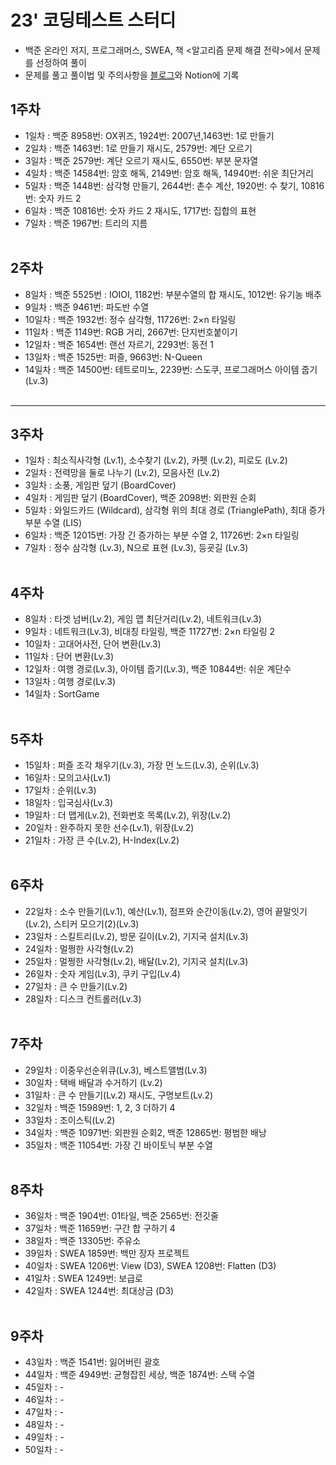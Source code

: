 # 23' 코딩테스트 스터디
- 백준 온라인 저지, 프로그래머스, SWEA, 책 <알고리즘 문제 해결 전략>에서 문제를 선정하여 풀이
- 문제를 풀고 풀이법 및 주의사항을 [블로그](https://pearliest.tistory.com/)와 Notion에 기록

## 1주차
- 1일차 : 백준 8958번: OX퀴즈, 1924번: 2007년,1463번: 1로 만들기
- 2일차 : 백준 1463번: 1로 만들기 재시도, 2579번: 계단 오르기
- 3일차 : 백준 2579번: 계단 오르기 재시도, 6550번: 부분 문자열
- 4일차 : 백준 14584번: 암호 해독, 2149번: 암호 해독, 14940번: 쉬운 최단거리
- 5일차 : 백준 1448번: 삼각형 만들기, 2644번: 촌수 계산, 1920번: 수 찾기, 10816번: 숫자 카드 2
- 6일차 : 백준 10816번: 숫자 카드 2 재시도, 1717번: 집합의 표현
- 7일차 : 백준 1967번: 트리의 지름
<br></br>

## 2주차
-  8일차 : 백준 5525번 : IOIOI, 1182번: 부분수열의 합 재시도, 1012번: 유기농 배추
-  9일차 : 백준 9461번: 파도반 수열
- 10일차 : 백준 1932번: 정수 삼각형, 11726번: 2×n 타일링
- 11일차 : 백준 1149번: RGB 거리, 2667번: 단지번호붙이기
- 12일차 : 백준 1654번: 랜선 자르기, 2293번: 동전 1
- 13일차 : 백준 1525번: 퍼즐, 9663번: N-Queen
- 14일차 : 백준 14500번: 테트로미노, 2239번: 스도쿠, 프로그래머스 아이템 줍기 (Lv.3)
<br></br>
-----

## 3주차
- 1일차 : 최소직사각형 (Lv.1), 소수찾기 (Lv.2), 카펫 (Lv.2), 피로도 (Lv.2)
- 2일차 : 전력망을 둘로 나누기 (Lv.2), 모음사전 (Lv.2)
- 3일차 : 소풍, 게임판 덮기 (BoardCover)
- 4일차 : 게임판 덮기 (BoardCover), 백준 2098번: 외판원 순회
- 5일차 : 와일드카드 (Wildcard), 삼각형 위의 최대 경로 (TrianglePath), 최대 증가 부분 수열 (LIS)
- 6일차 : 백준 12015번: 가장 긴 증가하는 부분 수열 2, 11726번: 2×n 타일링
- 7일차 : 정수 삼각형 (Lv.3), N으로 표현 (Lv.3), 등굣길 (Lv.3)
<br></br>

## 4주차
-  8일차 : 타겟 넘버(Lv.2), 게임 맵 최단거리(Lv.2), 네트워크(Lv.3)
-  9일차 : 네트워크(Lv.3), 비대칭 타일링, 백준 11727번: 2×n 타일링 2
- 10일차 : 고대어사전, 단어 변환(Lv.3)
- 11일차 : 단어 변환(Lv.3)
- 12일차 : 여행 경로(Lv.3), 아이템 줍기(Lv.3), 백준 10844번: 쉬운 계단수
- 13일차 : 여행 경로(Lv.3)
- 14일차 : SortGame
<br></br>

## 5주차
- 15일차 : 퍼즐 조각 채우기(Lv.3), 가장 먼 노드(Lv.3), 순위(Lv.3)
- 16일차 : 모의고사(Lv.1)
- 17일차 : 순위(Lv.3)
- 18일차 : 입국심사(Lv.3) 
- 19일차 : 더 맵게(Lv.2), 전화번호 목록(Lv.2), 위장(Lv.2)
- 20일차 : 완주하지 못한 선수(Lv.1), 위장(Lv.2)
- 21일차 : 가장 큰 수(Lv.2), H-Index(Lv.2)
<br></br>

## 6주차
- 22일차 : 소수 만들기(Lv.1), 예산(Lv.1), 점프와 순간이동(Lv.2), 영어 끝말잇기(Lv.2), 스티커 모으기(2)(Lv.3)
- 23일차 : 스킬트리(Lv.2), 방문 길이(Lv.2), 기지국 설치(Lv.3)
- 24일차 : 멀쩡한 사각형(Lv.2)
- 25일차 : 멀쩡한 사각형(Lv.2), 배달(Lv.2), 기지국 설치(Lv.3)
- 26일차 : 숫자 게임(Lv.3), 쿠키 구입(Lv.4)
- 27일차 : 큰 수 만들기(Lv.2)
- 28일차 : 디스크 컨트롤러(Lv.3)
<br></br>

## 7주차
- 29일차 : 이중우선순위큐(Lv.3), 베스트앨범(Lv.3)
- 30일차 : 택배 배달과 수거하기 (Lv.2)
- 31일차 : 큰 수 만들기(Lv.2) 재시도, 구명보트(Lv.2)
- 32일차 : 백준 15989번: 1, 2, 3 더하기 4
- 33일차 : 조이스틱(Lv.2)
- 34일차 : 백준 10971번: 외판원 순회2, 백준 12865번: 평범한 배낭
- 35일차 : 백준 11054번: 가장 긴 바이토닉 부분 수열
<br></br>

## 8주차
- 36일차 : 백준 1904번: 01타일, 백준 2565번: 전깃줄
- 37일차 : 백준 11659번: 구간 합 구하기 4
- 38일차 : 백준 13305번: 주유소
- 39일차 : SWEA 1859번: 백만 장자 프로젝트
- 40일차 : SWEA 1206번: View (D3), SWEA 1208번: Flatten (D3)
- 41일차 : SWEA 1249번: 보급로
- 42일차 : SWEA 1244번: 최대상금 (D3)
<br></br>

## 9주차
- 43일차 : 백준 1541번: 잃어버린 괄호
- 44일차 : 백준 4949번: 균형잡힌 세상, 백준 1874번: 스택 수열
- 45일차 : -
- 46일차 : -
- 47일차 : -
- 48일차 : -
- 49일차 : -
- 50일차 : -
<br></br>
